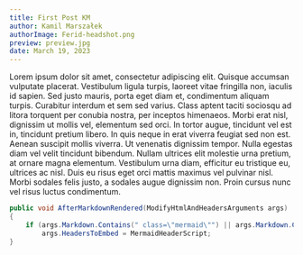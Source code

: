 ```yaml
---
title: First Post KM
author: Kamil Marszałek
authorImage: Ferid-headshot.png
preview: preview.jpg
date: March 19, 2023
---
```


Lorem ipsum dolor sit amet, consectetur adipiscing elit. Quisque accumsan vulputate placerat. Vestibulum ligula turpis,
laoreet vitae fringilla non, iaculis id sapien. Sed justo mauris, porta eget diam et, condimentum aliquam turpis.
Curabitur interdum et sem sed varius. Class aptent taciti sociosqu ad litora torquent per conubia nostra, per inceptos
himenaeos. Morbi erat nisl, dignissim ut mollis vel, elementum sed orci. In tortor augue, tincidunt vel est in,
tincidunt pretium libero. In quis neque in erat viverra feugiat sed non est. Aenean suscipit mollis viverra. Ut
venenatis dignissim tempor. Nulla egestas diam vel velit tincidunt bibendum. Nullam ultrices elit molestie urna pretium,
at ornare magna elementum. Vestibulum urna diam, efficitur eu tristique eu, ultrices ac nisl. Duis eu risus eget orci
mattis maximus vel pulvinar nisl. Morbi sodales felis justo, a sodales augue dignissim non. Proin cursus nunc vel risus
luctus condimentum.

```csharp
public void AfterMarkdownRendered(ModifyHtmlAndHeadersArguments args)
{
    if (args.Markdown.Contains(" class=\"mermaid\"") || args.Markdown.Contains("\n```mermaid"))
        args.HeadersToEmbed = MermaidHeaderScript;
}
```